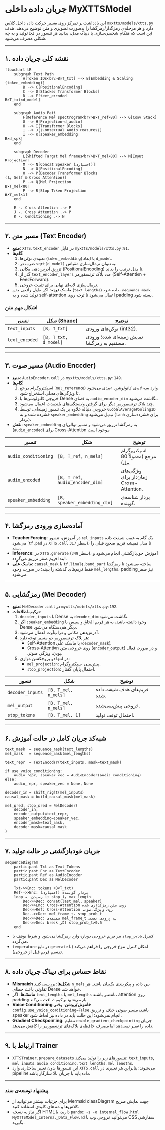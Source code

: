 # جریان داده داخلی MyXTTSModel

این یادداشت بر تمرکز روی مسیر حرکت داده داخل کلاس `myxtts/models/xtts.py` دارد و هر مرحله‌ی رمزگذار/رمزگشا را به‌صورت تصویری و متن توضیح می‌دهد. هدف این است که هنگام شخصی‌سازی یا دیباگ مدل، بدانید هر تنسور در کجا تولید و به چه شکلی مصرف می‌شود.

---

## ۱. نقشه کلی جریان داده
```mermaid
flowchart LR
    subgraph Text Path
        A[Token IDs<br/>B×T_txt] --> B[Embedding & Scaling
(token_embedding)]
        B --> C[PositionalEncoding]
        C --> D[Stacked Transformer Blocks]
        D --> E[text_encoded
B×T_txt×d_model]
    end

    subgraph Audio Path
        F[Reference Mel spectrogram<br/>B×T_ref×80] --> G[Conv Stack]
        G --> H[Projection→d_audio]
        H --> I[Transformer Blocks]
        I --> J[(Contextual Audio Features)]
        I --> K[speaker_embedding
B×d_spk]
    end

    subgraph Decoder
        L[Shifted Target Mel frames<br/>B×T_mel×80] --> M[Input Projection]
        M --> N[Concat Speaker (اختیاری)]
        N --> O[PositionalEncoding]
        O --> P[Decoder Transformer Blocks
(با Self & Cross Attention)]
        P --> Q[Mel Projection
B×T_mel×80]
        P --> R[Stop Token Projection
B×T_mel×1]
    end

    E -. Cross Attention .-> P
    J -. Cross Attention .-> P
    K -. Conditioning .-> N
```

---

## ۲. مسیر متن (Text Encoder)
- **منبع**: `XTTS.text_encoder` در فایل `myxtts/models/xtts.py:91`.
- **گام‌ها**:
  1. تعبیه‌ی توکن‌ها (`token_embedding`) با ابعاد `d_model`.
  2. ضرب در `sqrt(d_model)` به‌عنوان نرمال‌سازی مقیاس.
  3. تزریق آدرس‌دهی مکانی (PositionalEncoding) تا مدل ترتیب را بداند.
  4. گذر از `text_encoder_layers` عدد بلاک ترنسفورمر (Self-Attention + FeedForward).
  5. نرمال‌سازی لایه‌ای نهایی برای تثبیت خروجی.
- **ماسک توجه**: اگر طول واقعی متن (`text_lengths`) داده شود، `sequence_mask` تولید شده و به self-attention اعمال می‌شود تا توجه روی padding بسته شود.

### اشکال مهم متن
| تنسور | شکل (Shape) | توضیح |
|-------|--------------|--------|
| `text_inputs` | `[B, T_txt]` | توکن‌های ورودی (int32). |
| `text_encoded` | `[B, T_txt, d_model]` | نمایش زمینه‌ای شده؛ ورودی مستقیم به رمزگشا. |

---

## ۳. مسیر صوت (Audio Encoder)
- **منبع**: `AudioEncoder.call` در `myxtts/models/xtts.py:149`.
- **گام‌ها**:
  1. اسپکتروگرام مرجع (`mel_reference`) وارد سه لایه‌ی کانولوشن ۱بعدی می‌شود تا ویژگی‌های محلی استخراج شود.
  2. خروجی کانولوشن‌ها با Dense به فضای `audio_encoder_dim` نگاشت می‌شود.
  3. چند بلاک ترنسفورمر دیگر برای گرفتن وابستگی‌های بلندمدت اعمال می‌شود.
  4. خروجی دنباله علاوه بر یک تنسور زمینه‌ای، توسط `GlobalAveragePooling1D` فشرده شده و به `speaker_embedding` تبدیل می‌شود (`tanh` برای فشرده‌سازی بردار).
- **نقش**: `speaker_embedding` به رمزگشا تزریق می‌شود و مسیر توالی‌ای (`audio_encoded`) برای Cross-Attention موجود است.

| تنسور | شکل | توضیح |
|--------|------|--------|
| `audio_conditioning` | `[B, T_ref, n_mels]` | اسپکتروگرام مرجع (معمولاً 80 مل). |
| `audio_encoded` | `[B, T_ref, audio_encoder_dim]` | ویژگی‌های زمان‌دار برای Cross-Attention. |
| `speaker_embedding` | `[B, speaker_embedding_dim]` | بردار شناسه‌ی گوینده. |

---

## ۴. آماده‌سازی ورودی رمزگشا
- **Teacher Forcing**: در آموزش، تنسور `mel_inputs` یک گام به عقب شیفت داده می‌شود (`tf.pad` در `XTTS.call` سطر `317`)، تا مدل همیشه فریم صحیح قبلی را ببیند.
- **Inference**: در `XTTS.generate` (سطر `349`)، آموزش خودبازگشتی انجام می‌شود و ابتدا فریم صفر تزریق می‌گردد.
- **ماسک علّی**: `causal_mask` با `tf.linalg.band_part` ساخته می‌شود تا رمزگشا فقط فریم‌های گذشته را ببیند؛ در صورت وجود `mel_lengths`، padding نیز صفر می‌شود.

---

## ۵. رمزگشایی (Mel Decoder)
- **منبع**: `MelDecoder.call` در `myxtts/models/xtts.py:192`.
- **ترکیب اطلاعات**:
  1. `decoder_inputs` با Dense به `decoder_dim` نگاشت می‌شود.
  2. اگر `speaker_embedding` وجود داشته باشد، به هر فریم الحاق و سپس با Dense دیگر هم‌دستگاه می‌شود.
  3. آدرس‌دهی مکانی و دراپ‌آوت اعمال می‌شود.
  4. هر بلاک ترنسفورمر دو مسیر توجه دارد:
     - Self-Attention با ماسک علّی (`decoder_mask`).
     - Cross-Attention روی خروجی متن (`encoder_output`) و در صورت فعال بودن، ویژگی صوتی.
  5. در انتها دو پروجکشن موازی:
     - `mel_projection`: پیش‌بینی اسپکتروگرام.
     - `stop_projection`: احتمال پایان گفتار.

| تنسور | شکل | توضیح |
|-------|------|--------|
| `decoder_inputs` | `[B, T_mel, n_mels]` | فریم‌های هدف شیفت داده شده. |
| `mel_output` | `[B, T_mel, n_mels]` | خروجی پیش‌بینی‌شده. |
| `stop_tokens` | `[B, T_mel, 1]` | احتمال توقف تولید. |

---

## ۶. شبه‌کد جریان کامل در حالت آموزش
```text
text_mask  = sequence_mask(text_lengths)
mel_mask   = sequence_mask(mel_lengths)

text_repr  = TextEncoder(text_inputs, mask=text_mask)

if use_voice_conditioning:
    audio_repr, speaker_vec = AudioEncoder(audio_conditioning)
else:
    audio_repr, speaker_vec = None, None

decoder_in = shift_right(mel_inputs)
causal_mask = build_causal_mask(mel_mask)

mel_pred, stop_pred = MelDecoder(
    decoder_in,
    encoder_output=text_repr,
    speaker_embedding=speaker_vec,
    encoder_mask=text_mask,
    decoder_mask=causal_mask
)
```

---

## ۷. جریان خودبازگشتی در حالت تولید
```mermaid
sequenceDiagram
    participant Txt as Text Tokens
    participant Enc as TextEncoder
    participant Ref as AudioEncoder
    participant Dec as MelDecoder

    Txt->>Enc: tokens (B×T_txt)
    Ref-->>Enc: (اختیاری) بردار گوینده
    loop تا رسیدن به stop یا max_length
        Dec->>Dec: concat(last_mel, speaker)
        Dec->>Enc: Cross-Attention روی متن رمزگذاری شده
        Dec->>Ref: Cross-Attention روی ویژگی صوتی
        Dec-->>Dec: mel_frame_t، stop_prob_t
        Dec->>Dec: ضمیمه‌ی mel_frame_t به ورودی بعدی
        Dec->>Dec: break اگر stop_prob_t>0.5
    end
```

- هر فریم خروجی دوباره وارد رمزگشا می‌شود و شرط توقف با `stop_prob` کنترل می‌گردد.
- `temperature` در تابع `generate` امکان کنترل تنوع خروجی را فراهم می‌کند (با تقسیم فریم قبل از خروجی).

---

## ۸. نقاط حساس برای دیباگ جریان داده
- **Mismatch شکل‌ها**: بررسی کنید `n_mels` بین داده و پیکربندی یکسان باشد. هر تفاوتی باعث خطای Dense خواهد شد.
- **ماسک‌ها**: اگر `text_lengths` یا `mel_lengths` نامعتبر باشند، attention روی padding باز می‌شود و کیفیت افت می‌کند.
- **Voice Conditioning خاموش/روشن**: وقتی `config.use_voice_conditioning=False` باشد، مسیر صوتی حذف و تزریق speaker انجام نمی‌شود؛ این حالت باید در داده نیز لحاظ شود.
- **Gradient Checkpointing**: تنظیم `enable_gradient_checkpointing` جریان داده را تغییر نمی‌دهد اما مصرف حافظه‌ی بلاک‌های ترنسفورمر را کاهش می‌دهد.

---

## ۹. ارتباط با Trainer
- `XTTSTrainer.prepare_datasets` تنسورهای زیر را تولید می‌کند: `text_inputs`, `mel_inputs`, `audio_conditioning`, `text_lengths`, `mel_lengths`.
- این تنسورها بدون تغییر ساختاری وارد `XTTS.call` می‌شوند؛ بنابراین هر تغییری در pipeline داده باید با جریان بالا سازگار باشد.

---

### پیشنهاد توسعه‌ی سند
- برای جزئیات بیشتر می‌توانید از Mermaid classDiagram جهت نمایش صریح کلاس‌ها و متدهای کلیدی استفاده کنید.
- اگر نیاز به نسخه HTML دارید، با `pandoc -s -o internal_flow.html MyXTTSModel_Internal_Data_Flow.md` می‌توانید خروجی وب با CSS سفارشی بگیرید.
